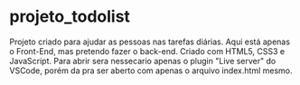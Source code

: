 # projeto_todolist
Projeto criado para ajudar as pessoas nas tarefas diárias. Aqui está apenas o Front-End, mas pretendo fazer o back-end. Criado com HTML5, CSS3 e JavaScript.
Para abrir sera nessecario apenas o plugin "Live server" do VSCode, porém da pra ser aberto com apenas o arquivo index.html mesmo.
